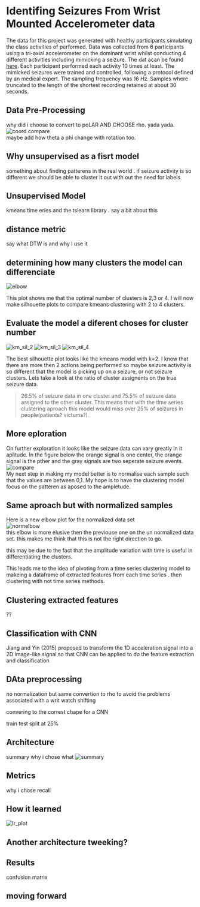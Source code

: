 # **Identifing Seizures From Wrist Mounted Accelerometer data**



The data for this project was generated with healthy participants simulating the class activities of performed. Data was collected from 6 participants using a tri-axial accelerometer on the dominant wrist whilst conducting 4 different activities including mimicking a seizure. The dat acan be found 
[here](http://www.timeseriesclassification.com/description.php?Dataset=Epilepsy). Each participant performed each activity 10 times at least. The mimicked seizures were trained and controlled, following a protocol defined by an medical expert. The sampling frequency was 16 Hz. Samples where truncated to the length of the shortest recording retained at about 30 seconds.


## **Data Pre-Processing**
why did i choose to convert to poLAR AND CHOOSE rho. yada yada.
![coord compare](images/compare_coords.png)
<br>
maybe add how theta a phi change with rotation too.

## **Why unsupervised as a fisrt model**
something about finding patterens in the real world . if seizure activity is so different we should be able to cluster it out with out the need for labels.

## Unsupervised Model 
kmeans time eries and the tslearn library . say a bit about this

## distance metric
say what DTW is and why I use it

## determining how many clusters the model can differenciate
![elbow](images/elbow_dtw.png)

This plot shows me that the optimal number of clusters is 2,3 or 4. I will now make silhouette plots to compare kmeans clustering with 2 to 4 clusters.<br>
## Evaluate the model a diferent choses for cluster number
![km_sil_2](images/sil_plot_c2.png)
![km_sil_3](images/sil_plot_c3.png)
![km_sil_4](images/sil_plot_c4.png)



The best silhouette plot looks like the kmeans model with k=2. I know that there are more then 2 actions being performed so maybe seizure activity is so different that the model is picking up on a seizure, or not seizure clusters. Lets take a look at the ratio of cluster assignents on the true seizure data.<br>
>26.5% of seizure data in one cluster and 75.5% of seizure data assigned to the other cluster. This means that with the time series clustering aproach this model would miss over 25% of seizures in people(patients? victums?).<br>

## More eploration

On further exploration it looks like the seizure data can vary greatly in it aplitude. In the figure below the orange signal is one center, the orange signal is the pther and the gray signals are two seperate seizure events.<br>
![compare](images/raw_series_comparison.png)<br>
My next step in making my model better is to normalise each sample such that the values are between 0,1.  My hope is to have the clustering model focus on the patteren as aposed to the ampletude.<br>

## Same aproach but with normalized samples

Here is a new elbow plot for the normalized data set<br>
![normelbow](images/elbow_dtw_normalized.png)<br>
this elbow is more elusive then the previouse one on the un normalized data set. this makes me think that this is not the right direction to go. <br>

this may be due to the fact that the amplitude variation with time is useful in differentiating the clusters. <br>

This leads me to the idea of pivoting from a time series clustering model to  makeing a dataframe of extracted features from each time series . then clustering with not time series methods.<br>

## Clustering extracted features
??


## **Classification with CNN**
Jiang and Yin (2015) proposed to transform the 1D acceleration
signal into a 2D image-like signal so that CNN can be applied to do the feature extraction and
classification

## DAta preprocessing
no normalization but same convertion to rho to avoid the problems assosiated with a writ watch shifting

convering to the correst chape for a CNN

train test split at 25%

## Architecture
summary
why i chose what 
![summary](images/model1_summary.png)

## Metrics
why i chose recall

## How it learned
![lr_plot](images/lr_plot_model1_100epochs.png)

## Another architecture tweeking?

## Results 
confusion matrix


## moving forward
